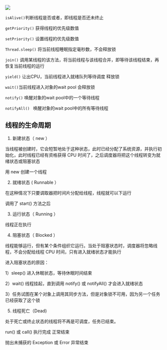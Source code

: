 ![](https://upload-images.jianshu.io/upload_images/2765653-c3d3890148636826.png?imageMogr2/auto-orient/strip%7CimageView2/2/w/1240)


```isAlive()```判断线程是否或者，即线程是否还未终止

```getPriority()``` 获得线程的优先级数值

```setPriority()``` 设置线程的优先级数值

```Thread.sleep()``` 将当前线程睡眠指定毫秒数，不会释放锁

```join()``` 调用某线程的该方法，将当前线程与该线程合并，即等待该线程结束，再恢复当前线程的运行

```yield()``` 让出CPU，当前线程进入就绪队列等待调度 释放锁

```wait()```当前线程进入对象的wait pool 会释放锁

```notify()``` 唤醒对象的wait pool中的一个等待线程

```notifyAll() ``` 唤醒对象的wait pool中的所有等待线程

## 线程的生命周期

1. 新建状态（ new ）

当线程被创建时，它会短暂地处于这种状态，此时已经分配了系统资源，并执行初始化，此时线程已经有资格获得 CPU 时间了，之后调度器将把这个线程转变为就绪状态或阻塞状态

用 new 创建一个线程

2. 就绪状态 ( Runnable ）

在这种情况下只要调取器把时间片分配给线程，线程就可以下运行

调用了 start() 方法之后

3. 运行状态（ Running ）

线程正在执行

4. 阻塞状态（ Blocked ）

线程能够运行，但有某个条件组织它运行。当处于阻塞状态时，调度器将忽略线程，不会分配给线程 CPU 时间，只有进入就绪状态才能执行

进入阻塞状态的原因：

1）sleep() 进入休眠状态，等待休眠时间结束

2）wait() 线程挂起，直到调用 notify() 或 notifyAll() 才会进入就绪状态

3）任务试图在某个对象上调用其同步方法，但是对象锁不可用，因为另一个任务已经获取了这个锁


5. 线程死亡（Dead)

处于死亡或终止状态的线程将不再是可调度，任务已结束。

run() 或 call() 执行完成 正常结束

抛出未捕获的 Exception 或 Error 异常结束
